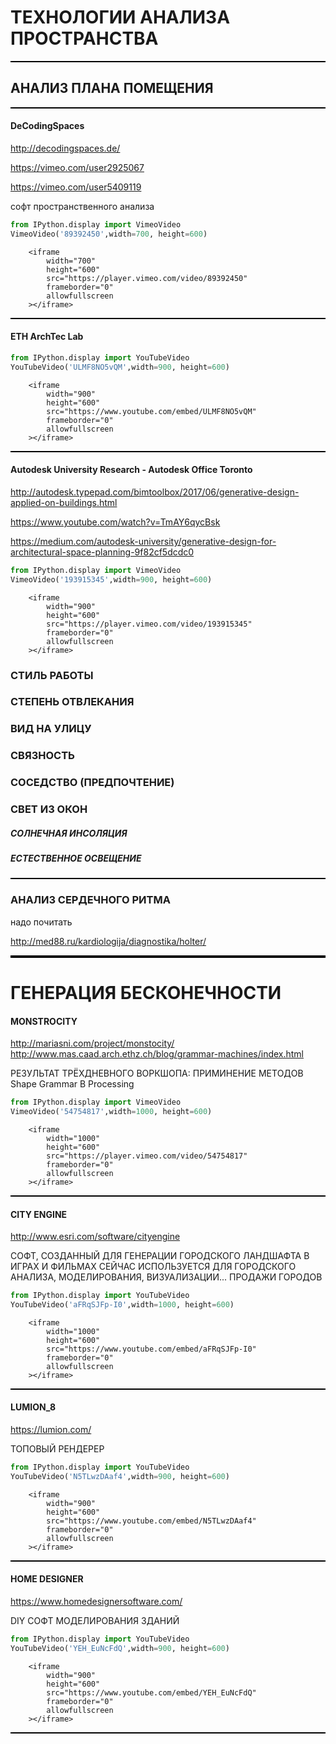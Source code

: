 
# ТЕХНОЛОГИИ АНАЛИЗА ПРОСТРАНСТВА
<hr style="height:2px;border:none;color:stillblue;background-color:black;" />

## АНАЛИЗ ПЛАНА ПОМЕЩЕНИЯ

<hr style="height:2px;border:none;color:stillblue;background-color:black;" />

#### DeCodingSpaces

http://decodingspaces.de/

https://vimeo.com/user2925067

https://vimeo.com/user5409119

софт пространственного анализа


```python
from IPython.display import VimeoVideo
VimeoVideo('89392450',width=700, height=600)
```





        <iframe
            width="700"
            height="600"
            src="https://player.vimeo.com/video/89392450"
            frameborder="0"
            allowfullscreen
        ></iframe>
        



<hr style="height:2px;border:none;color:stillblue;background-color:black;" />

#### ETH ArchTec Lab



```python
from IPython.display import YouTubeVideo
YouTubeVideo('ULMF8NO5vQM',width=900, height=600)
```





        <iframe
            width="900"
            height="600"
            src="https://www.youtube.com/embed/ULMF8NO5vQM"
            frameborder="0"
            allowfullscreen
        ></iframe>
        



<hr style="height:2px;border:none;color:stillblue;background-color:black;" />

#### Autodesk University Research - Autodesk Office Toronto

http://autodesk.typepad.com/bimtoolbox/2017/06/generative-design-applied-on-buildings.html

https://www.youtube.com/watch?v=TmAY6qycBsk

https://medium.com/autodesk-university/generative-design-for-architectural-space-planning-9f82cf5dcdc0



```python
from IPython.display import VimeoVideo
VimeoVideo('193915345',width=900, height=600)
```





        <iframe
            width="900"
            height="600"
            src="https://player.vimeo.com/video/193915345"
            frameborder="0"
            allowfullscreen
        ></iframe>
        



### СТИЛЬ РАБОТЫ

### СТЕПЕНЬ ОТВЛЕКАНИЯ

### ВИД НА УЛИЦУ

### СВЯЗНОСТЬ

### СОСЕДСТВО (ПРЕДПОЧТЕНИЕ)

### СВЕТ ИЗ ОКОН

##### СОЛНЕЧНАЯ ИНСОЛЯЦИЯ

##### ЕСТЕСТВЕННОЕ ОСВЕЩЕНИЕ

<hr style="height:2px;border:none;color:stillblue;background-color:black;" />

### АНАЛИЗ СЕРДЕЧНОГО РИТМА 

надо почитать

http://med88.ru/kardiologija/diagnostika/holter/

<hr style="height:4px;border:none;color:stillblue;background-color:black;" />

# ГЕНЕРАЦИЯ БЕСКОНЕЧНОСТИ

#### MONSTROCITY

http://mariasni.com/project/monstocity/
http://www.mas.caad.arch.ethz.ch/blog/grammar-machines/index.html

РЕЗУЛЬТАТ ТРЁХДНЕВНОГО ВОРКШОПА: ПРИМИНЕНИЕ МЕТОДОВ Shape Grammar В Processing


```python
from IPython.display import VimeoVideo
VimeoVideo('54754817',width=1000, height=600)
```





        <iframe
            width="1000"
            height="600"
            src="https://player.vimeo.com/video/54754817"
            frameborder="0"
            allowfullscreen
        ></iframe>
        



<hr style="height:2px;border:none;color:stillblue;background-color:black;" />

#### CITY ENGINE

http://www.esri.com/software/cityengine

СОФТ, СОЗДАННЫЙ ДЛЯ ГЕНЕРАЦИИ ГОРОДСКОГО ЛАНДШАФТА В ИГРАХ И ФИЛЬМАХ
СЕЙЧАС ИСПОЛЬЗУЕТСЯ ДЛЯ ГОРОДСКОГО АНАЛИЗА, МОДЕЛИРОВАНИЯ, ВИЗУАЛИЗАЦИИ... ПРОДАЖИ ГОРОДОВ


```python
from IPython.display import YouTubeVideo
YouTubeVideo('aFRqSJFp-I0',width=1000, height=600)
```





        <iframe
            width="1000"
            height="600"
            src="https://www.youtube.com/embed/aFRqSJFp-I0"
            frameborder="0"
            allowfullscreen
        ></iframe>
        



<hr style="height:2px;border:none;color:stillblue;background-color:black;" />

#### LUMION_8

https://lumion.com/

ТОПОВЫЙ РЕНДЕРЕР


```python
from IPython.display import YouTubeVideo
YouTubeVideo('N5TLwzDAaf4',width=900, height=600)
```





        <iframe
            width="900"
            height="600"
            src="https://www.youtube.com/embed/N5TLwzDAaf4"
            frameborder="0"
            allowfullscreen
        ></iframe>
        



<hr style="height:2px;border:none;color:stillblue;background-color:black;" />

#### HOME DESIGNER

https://www.homedesignersoftware.com/

DIY СОФТ МОДЕЛИРОВАНИЯ ЗДАНИЙ


```python
from IPython.display import YouTubeVideo
YouTubeVideo('YEH_EuNcFdQ',width=900, height=600)
```





        <iframe
            width="900"
            height="600"
            src="https://www.youtube.com/embed/YEH_EuNcFdQ"
            frameborder="0"
            allowfullscreen
        ></iframe>
        



<hr style="height:2px;border:none;color:stillblue;background-color:black;" />
